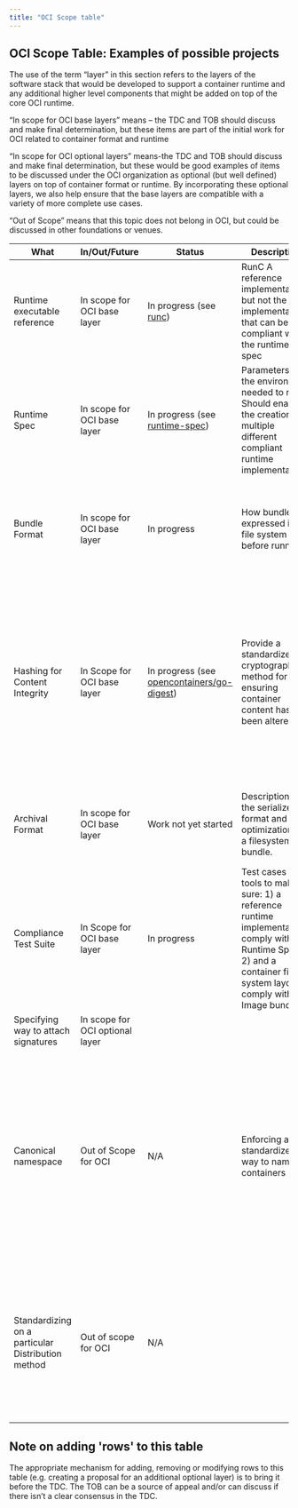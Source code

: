 ```yaml
---
title: "OCI Scope table"
---
```

## OCI Scope Table: Examples of possible projects

The use of the term “layer” in this section refers to the layers of the software stack that would be developed to support a container runtime and any additional higher level components that might be added on top of the core OCI runtime.

“In scope for OCI base layers” means – the TDC and TOB should discuss and make final determination, but these items are part of the initial work for OCI related to container format and runtime

“In scope for OCI optional layers” means-the TDC and TOB should discuss and make final determination, but these would be good examples of items to be discussed under the OCI organization as optional (but well defined) layers on top of container format or runtime. By incorporating these optional layers, we also help ensure that the base layers are compatible with a variety of more complete use cases.

“Out of Scope” means that this topic does not belong in OCI, but could be discussed in other foundations or venues.


What | In/Out/Future | Status | Description | Why 
---- | --------------| ------ | ----------- | ---- 
Runtime executable reference | In scope for OCI base layer | In progress (see [runc](https://github.com/opencontainers/runc)) | RunC A reference implementation, but not the only implementation that can be compliant with the runtime spec | A runtime helps to ensure that the spec stays usable by consumers and provides a default implementation of the spec. |
Runtime Spec | In scope for OCI base layer | In progress (see [runtime-spec](https://github.com/opencontainers/runtime-spec)) | Parameters of the environment needed to run. Should enable the creation of multiple different compliant runtime implementations | The specification contains the inputs to a container so that a compliant runtime is able to turn a root filesystem into a runnable container. |
Bundle Format | In scope for OCI base layer | In progress | How bundle is expressed in the file system before running | Just like the spec, the on disk filesystem layout needs to be standardized so that various runtimes know the on disk structure of the bundle. |
Hashing for Content Integrity | In Scope for OCI base layer | In progress (see [opencontainers/go-digest](https://github.com/opencontainers/go-digest)) | Provide a standardized cryptographic method for ensuring container content has not been altered | This is a generic requirement across almost all  use cases to ensure content integrity. However, we will need to deal with the issue of content of bundle changes once run. For example if you have volumes, the hash will only be valid before the first run, unless we agree on hashing only certain immutable elements. | 
| Archival Format | In scope for OCI base layer | Work not yet started | Description of the serialized format and optimizations of a filesystem bundle. | The specification defines how a filesystem bundle is serialized to ensure interoperability between implementations. |
Compliance Test Suite | In Scope for OCI base layer | In progress | Test cases and tools to make sure: 1) a reference runtime  implementation comply with the Runtime Spec; 2) and a container file-system layout to comply with the Image bundle; | 1) allow implementations to achieve compliance with the OCF specification; 2) serve as the testing functions for achieving certification as an OCI Certified Solution; | 
Specifying way to attach signatures | In scope for OCI optional layer |   |    |    |
Canonical namespace | Out of Scope for OCI | N/A | Enforcing a standardized way to name containers | Different approaches to the intersection of naming and distribution make sense for different environments and are inherently controversial. We should enable, not define. OCI should support multiple different naming & distribution schemes, including DNS-based, current Docker distribution/naming, IPFS, etc. | 
Standardizing on a particular Distribution method | Out of scope for OCI | N/A |   | There is no current agreement on how to distribute content, and several different ways to envision it that make sense for different use cases. We want to support multiple federated and non-federated namespaces without imposing a distribution scheme |

## Note on adding 'rows' to this table 

The appropriate mechanism for adding, removing or modifying rows to this table (e.g. creating a proposal for an additional optional layer) is to bring it before the TDC. The TOB can be a source of appeal and/or can discuss if there isn’t a clear consensus in the TDC.
